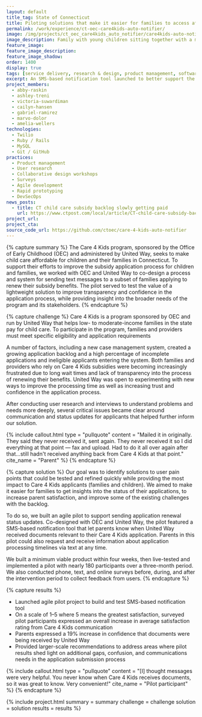```yaml
---
layout: default
title_tag: State of Connecticut
title: Piloting solutions that make it easier for families to access affordable child care
permalink: /work/experience/ct-oec-care4kids-auto-notifier/
image: /img/projects/ct_oec_care4kids_auto_notifier/care4kids-auto-notifier.svg
image_description: Family with young children sitting together with a mobile phone in the background showing a green status checkmark.
feature_image:
feature_image_description:
feature_image_shadow:
order: 1400
display: true
tags: [service delivery, research & design, product management, software delivery, early childhood, social safety net, economic development, abby raskin, ashley treni, victoria suwardiman, cailyn hansen, gabriel ramirez, marvo dolor, amelia wellers]
excerpt: An SMS-based notification tool launched to better support the needs and understand the pain points of families seeking help to pay for child care in Connecticut.
project_members:
  - abby-raskin
  - ashley-treni
  - victoria-suwardiman
  - cailyn-hansen
  - gabriel-ramirez
  - marvo-dolor
  - amelia-wellers
technologies:
  - Twilio
  - Ruby / Rails
  - MySQL
  - Git / GitHub
practices:
  - Product management
  - User research
  - Collaborative design workshops
  - Surveys
  - Agile development
  - Rapid prototyping
  - DevSecOps
news_posts:
  - title: CT child care subsidy backlog slowly getting paid
    url: https://www.ctpost.com/local/article/CT-child-care-subsidy-backlog-slowly-getting-paid-13734815.php
project_url:
project_cta:
source_code_url: https://github.com/ctoec/care-4-kids-auto-notifier
---
```


{% capture summary %}
The Care 4 Kids program, sponsored by the Office of Early Childhood (OEC)
and administered by United Way, seeks to make child care affordable for
children and their families in Connecticut. To support their efforts to improve
the subsidy application process for children and families, we worked with OEC
and United Way to co-design a process and system for sending text messages to
a subset of families applying to renew their subsidy benefits. The pilot served
to test the value of a lightweight solution to improve transparency and confidence
in the application process, while providing insight into the broader needs of the
program and its stakeholders.
{% endcapture %}

{% capture challenge %}
Care 4 Kids is a program sponsored by OEC and run by United Way that helps
low- to moderate-income families in the state pay for child care. To participate
in the program, families and providers must meet specific eligibility and
application requirements

A number of factors, including a new case management system, created a growing
application backlog and a high percentage of incomplete applications and ineligible
applicants entering the system. Both families and providers who rely on Care 4 Kids
subsidies were becoming increasingly frustrated due to long wait times and
lack of transparency into the process of renewing their benefits. United Way was
open to experimenting with new ways to improve the processing time as well as
increasing trust and confidence in the application process.

After conducting user research and interviews to understand problems and needs
more deeply, several critical issues became clear around communication and
status updates for applicants that helped further inform our solution.

{% include callout.html
  type = "pullquote"
  content = "Mailed it in originally. They said they never received it, sent again. They never received it so I did everything at that point — fax and upload. Had to do it all over again after that...still hadn't received anything back from Care 4 Kids at that point."
  cite_name = "Parent"
%}
{% endcapture %}

{% capture solution %}
Our goal was to identify solutions to user pain points that could be tested and
refined quickly while providing the most impact to Care 4 Kids applicants
(families and children). We aimed to make it easier for families
to get insights into the status of their applications, to increase parent
satisfaction, and improve some of the existing challenges with the backlog.

To do so, we built an agile pilot to support sending application renewal status
updates. Co-designed with OEC and United Way, the pilot featured a SMS-based
notification tool that let parents know when United Way received documents
relevant to their Care 4 Kids application. Parents in this pilot could also
request and receive information about application processing timelines via
text at any time.

We built a minimum viable product within four weeks, then live-tested and
implemented a pilot with nearly 180 participants over a three-month period.
We also conducted phone, text, and online surveys before, during, and after the
intervention period to collect feedback from users.
{% endcapture %}

{% capture results %}
- Launched agile pilot project to build and test SMS-based notification tool
- On a scale of 1–5 where 5 means the greatest satisfaction, surveyed pilot
  participants expressed an overall increase in average satisfaction rating
  from Care 4 Kids communication
- Parents expressed a 19% increase in confidence that documents were
  being received by United Way
- Provided larger-scale recommendations to address areas where pilot results shed
  light on additional gaps, confusion, and communications needs in the application
  submission process

{% include callout.html
  type = "pullquote"
  content = "[I] thought messages were very helpful. You never know when Care 4 Kids receives documents, so it was great to know. Very convenient!"
  cite_name = "Pilot participant"
%}
{% endcapture %}

{% include project.html
  summary = summary
  challenge = challenge
  solution = solution
  results = results
%}
